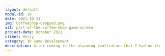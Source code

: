 ```yaml
---
layout: default
modal-id: 10
date: 2021-10-31
img: CoffeeShop-Cropped.png
alt: part-of-the-coffee-shop-game-screen
project-date: October 2021
client: Unity
category: 3D Game Development
description: After coming to the alarming realization that I had no clue what half the things on the Starbucks menu were, I turned to the best medium I knew to bridge that gap; making a game about it. Coffee shop is a simple web game about working at a cafe. It's currently undergoing a major redesign, and I'm hoping to use some of the techniques I've learnt from my more recent games to turn it into something really cool!
---
```


